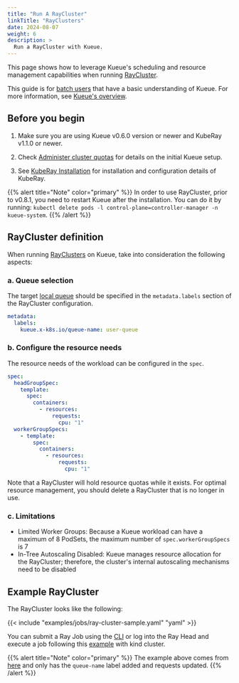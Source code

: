 ```yaml
---
title: "Run A RayCluster"
linkTitle: "RayClusters"
date: 2024-08-07
weight: 6
description: >
  Run a RayCluster with Kueue.
---
```


This page shows how to leverage Kueue's scheduling and resource management capabilities when running [RayCluster](https://docs.ray.io/en/latest/cluster/kubernetes/getting-started/raycluster-quick-start.html).

This guide is for [batch users](/docs/tasks#batch-user) that have a basic understanding of Kueue. For more information, see [Kueue's overview](/docs/overview).

## Before you begin

1. Make sure you are using Kueue v0.6.0 version or newer and KubeRay v1.1.0 or newer.

2. Check [Administer cluster quotas](/docs/tasks/manage/administer_cluster_quotas) for details on the initial Kueue setup.

3. See [KubeRay Installation](https://docs.ray.io/en/latest/cluster/kubernetes/getting-started/raycluster-quick-start.html#step-2-deploy-a-kuberay-operator) for installation and configuration details of KubeRay.

{{% alert title="Note" color="primary" %}}
In order to use RayCluster, prior to v0.8.1, you need to restart Kueue after the installation.
You can do it by running: `kubectl delete pods -l control-plane=controller-manager -n kueue-system`.
{{% /alert %}}

## RayCluster definition

When running [RayClusters](https://docs.ray.io/en/latest/cluster/kubernetes/getting-started/raycluster-quick-start.html) on
Kueue, take into consideration the following aspects:

### a. Queue selection

The target [local queue](/docs/concepts/local_queue) should be specified in the `metadata.labels` section of the RayCluster configuration.

```yaml
metadata:
  labels:
    kueue.x-k8s.io/queue-name: user-queue
```

### b. Configure the resource needs

The resource needs of the workload can be configured in the `spec`.

```yaml
spec:
  headGroupSpec:
    template:
      spec:
        containers:
          - resources:
              requests:
                cpu: "1"
  workerGroupSpecs:
    - template:
        spec:
          containers:
            - resources:
                requests:
                  cpu: "1"
```

Note that a RayCluster will hold resource quotas while it exists. For optimal resource management, you should delete a RayCluster that is no longer in use.

### c. Limitations
- Limited Worker Groups: Because a Kueue workload can have a maximum of 8 PodSets, the maximum number of `spec.workerGroupSpecs` is 7
- In-Tree Autoscaling Disabled: Kueue manages resource allocation for the RayCluster; therefore, the cluster's internal autoscaling mechanisms need to be disabled

## Example RayCluster

The RayCluster looks like the following:

{{< include "examples/jobs/ray-cluster-sample.yaml" "yaml" >}}

You can submit a Ray Job using the [CLI](https://docs.ray.io/en/latest/cluster/running-applications/job-submission/quickstart.html) or log into the Ray Head and execute a job following this [example](https://ray-project.github.io/kuberay/deploy/helm-cluster/#end-to-end-example) with kind cluster.

{{% alert title="Note" color="primary" %}}
The example above comes from [here](https://raw.githubusercontent.com/ray-project/kuberay/v1.4.2/ray-operator/config/samples/ray-cluster.complete.yaml)
and only has the `queue-name` label added and requests updated.
{{% /alert %}}